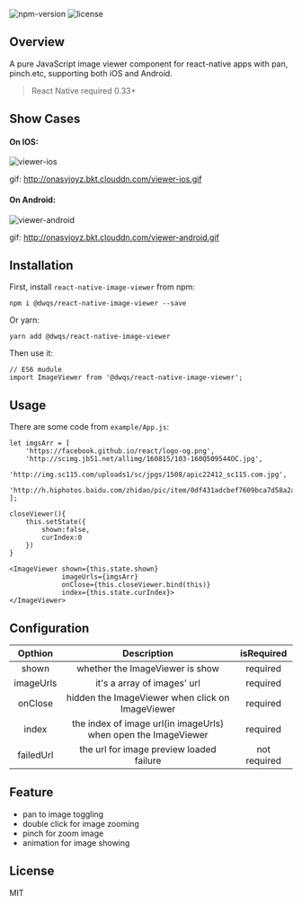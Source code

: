 ![npm-version](https://img.shields.io/npm/v/@dwqs/react-native-image-viewer.svg) ![license](https://img.shields.io/npm/l/@dwqs/react-native-image-viewer.svg)

## Overview
A pure JavaScript image viewer component for react-native apps with pan, pinch.etc, supporting both iOS and Android.

>React Native required 0.33+

## Show Cases

#### On IOS:
![viewer-ios](http://onasvjoyz.bkt.clouddn.com/viewer-ios.gif)

gif: http://onasvjoyz.bkt.clouddn.com/viewer-ios.gif

#### On Android:
![viewer-android](http://onasvjoyz.bkt.clouddn.com/viewer-android.gif)

gif: http://onasvjoyz.bkt.clouddn.com/viewer-android.gif

## Installation
First, install `react-native-image-viewer` from npm:

```
npm i @dwqs/react-native-image-viewer --save
```

Or yarn:

```
yarn add @dwqs/react-native-image-viewer
```

Then use it:

```
// ES6 mudule
import ImageViewer from '@dwqs/react-native-image-viewer';
```

## Usage
There are some code from `example/App.js`:

```
let imgsArr = [
    'https://facebook.github.io/react/logo-og.png',
    'http://scimg.jb51.net/allimg/160815/103-160Q509544OC.jpg',
    'http://img.sc115.com/uploads1/sc/jpgs/1508/apic22412_sc115.com.jpg',
    'http://h.hiphotos.baidu.com/zhidao/pic/item/0df431adcbef7609bca7d58a2adda3cc7cd99e73.jpg'
];

closeViewer(){
    this.setState({
        shown:false,
        curIndex:0
    })
}

<ImageViewer shown={this.state.shown}
             imageUrls={imgsArr}
             onClose={this.closeViewer.bind(this)}
             index={this.state.curIndex}>
</ImageViewer>
```

## Configuration
|Opthion|Description|isRequired|
|:--:|:--:|:--:|
|shown|whether the ImageViewer is show|required|
|imageUrls|it's a array of images' url|required|
|onClose|hidden the ImageViewer when click on ImageViewer|required|
|index|the index of image url(in imageUrls) when open the ImageViewer|required|
|failedUrl|the url for image preview loaded failure|not required|

## Feature

* pan to image toggling 
* double click for image zooming
* pinch for zoom image
* animation for image showing

## License
MIT

